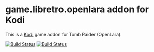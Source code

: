 # game.libretro.openlara addon for Kodi

This is a [Kodi](http://kodi.tv) game addon for Tomb Raider (OpenLara).

[![Build Status](https://travis-ci.org/kodi-game/game.libretro.openlara.svg?branch=master)](https://travis-ci.org/kodi-game/game.libretro.openlara)
[![Build Status](https://ci.appveyor.com/api/projects/status/github/kodi-game/game.libretro.openlara?svg=true)](https://ci.appveyor.com/project/kodi-game/game-libretro-openlara)
